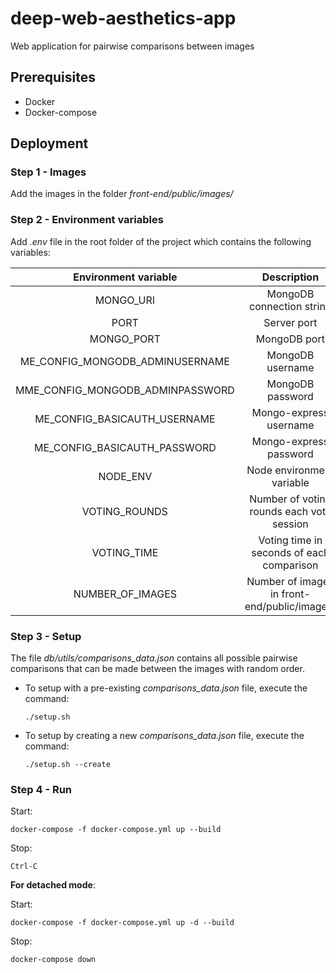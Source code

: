# deep-web-aesthetics-app

Web application for pairwise comparisons between images

## Prerequisites

* Docker
* Docker-compose

## Deployment

### Step 1 - Images

Add the images in the folder *front-end/public/images/* 

### Step 2 - Environment variables

Add *.env* file in the root folder of the project which contains the following variables:

| Environment variable | Description | 
| :-------------: | :-------------: |
| MONGO_URI | MongoDB connection string |
| PORT | Server port |
| MONGO_PORT | MongoDB port |
| ME_CONFIG_MONGODB_ADMINUSERNAME | MongoDB username |
| MME_CONFIG_MONGODB_ADMINPASSWORD | MongoDB password |
| ME_CONFIG_BASICAUTH_USERNAME | Mongo-express username |
| ME_CONFIG_BASICAUTH_PASSWORD | Mongo-express password |
| NODE_ENV | Node environment variable |
| VOTING_ROUNDS | Number of voting rounds each vote session |
| VOTING_TIME | Voting time in seconds of each comparison |
| NUMBER_OF_IMAGES | Number of images in front-end/public/images/ |


### Step 3 - Setup

The file *db/utils/comparisons_data.json* contains all possible pairwise comparisons that can be made between the images with random order. 

* To setup with a pre-existing *comparisons_data.json* file, execute the command:

      ./setup.sh
    
* To setup by creating a new *comparisons_data.json* file, execute the command:

      ./setup.sh --create
      

### Step 4 - Run

Start:

    docker-compose -f docker-compose.yml up --build

Stop:

    Ctrl-C
    
**For detached mode**:

Start:

    docker-compose -f docker-compose.yml up -d --build

Stop:

    docker-compose down
